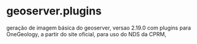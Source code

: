 # geoserver.plugins
geração de imagem básica do geoserver, versao 2.19.0 com plugins para OneGeology, a partir do site oficial, para uso do NDS da CPRM, 
